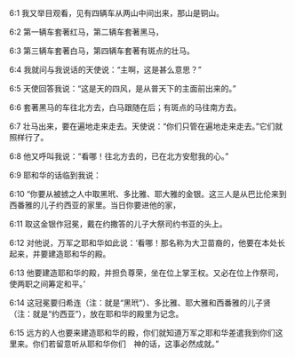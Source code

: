 <a id="1"></a>6:1  我又举目观看，见有四辆车从两山中间出来，那山是铜山。  

<a id="2"></a>6:2  第一辆车套著红马，第二辆车套著黑马，  

<a id="3"></a>6:3  第三辆车套著白马，第四辆车套著有斑点的壮马。  

<a id="4"></a>6:4  我就问与我说话的天使说：“主啊，这是甚么意思？”  

<a id="5"></a>6:5  天使回答我说：“这是天的四风，是从普天下的主面前出来的。”  

<a id="6"></a>6:6  套著黑马的车往北方去，白马跟随在后；有斑点的马往南方去。  

<a id="7"></a>6:7  壮马出来，要在遍地走来走去。天使说：“你们只管在遍地走来走去。”它们就照样行了。  

<a id="8"></a>6:8  他又呼叫我说：“看哪！往北方去的，已在北方安慰我的心。”  

<a id="9"></a>6:9  耶和华的话临到我说：  

<a id="10"></a>6:10  “你要从被掳之人中取黑玳、多比雅、耶大雅的金银。这三人是从巴比伦来到西番雅的儿子约西亚的家里。当日你要进他的家，  

<a id="11"></a>6:11  取这金银作冠冕，戴在约撒答的儿子大祭司约书亚的头上。  

<a id="12"></a>6:12  对他说，万军之耶和华如此说：‘看哪！那名称为大卫苗裔的，他要在本处长起来，并要建造耶和华的殿。  

<a id="13"></a>6:13  他要建造耶和华的殿，并担负尊荣，坐在位上掌王权。又必在位上作祭司，使两职之间筹定和平。’  

<a id="14"></a>6:14  这冠冕要归希连（注：就是“黑玳”）、多比雅、耶大雅和西番雅的儿子贤（注：就是“约西亚”），放在耶和华的殿里为记念。  

<a id="15"></a>6:15  远方的人也要来建造耶和华的殿，你们就知道万军之耶和华差遣我到你们这里来。你们若留意听从耶和华你们　神的话，这事必然成就。”  
